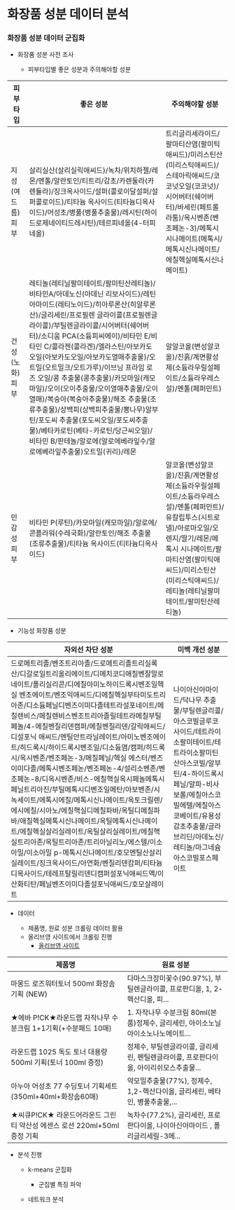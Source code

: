 # 화장품 성분 데이터 분석

### 화장품 성분 데이터 군집화

- 화장품 성분 사전 조사
  
  - 피부타입별 좋은 성분과 주의해야할 성분

피부타입 | 좋은 성분 | 주의해야할 성분
|------|---|---|
지성(여드름) 피부 | 살리실산(살리실릭애씨드)/녹차/위치하젤/레몬/멘톨/알란토인/티트리/감초/카렌둘라(카렌듈라)/징크옥사이드/설퍼(콜로이달설퍼/설퍼콜로이드)/티타늄 옥사이드(티타늄디옥사이드)/어성초/병풀(병풀추출물)/레시틴(하이드로제네이티드레시틴)/테르피네올(4-터피네올) | 트리글리세라이드/팔마티산염(팔미틱애씨드)/미리스틴산(미리스틱애씨드)/스테아릭애씨드/코코넛오일(코코넛)/시어버터(쉐어버터)/바세린(페트롤라툼)/옥시벤존(벤조페논-3)/메톡시시나메이트(메톡시/메톡시신나메이트/에칠헥실메톡시신나메이트)
건성(노화) 피부 | 레티놀(레티닐팔미테이트/팔미틴산레티놀)/비타민A/아데노신(아데닌 리보사이드)/레틴아마이드(레티노이드)/히아루론산(히알루론산)/글리세린/프로필렌 글라이콜(프로필렌글라이콜)/부틸렌글라이콜/시어버터(쉐어버터)/소디움 PCA(소듐피씨에이)/비타민 E/비타민 C/콜라젠(콜라겐)/엘라스틴/아보카도 오일(아보카도오일/아보카도열매추출물)/오트밀(오트밀크/오트가루)/이브닝 프라임 로즈 오일/콩 추출물(콩추출물)/카모마일(캐모마일)/오이(오이추출물/오이열매추출물/오이열매)/복숭아(복숭아추출물)/해조 추출물(조류추출물)/상백피(상백피추출물/뽕나무)알부틴/포도씨 추출물(포도씨오일/포도씨추출물)/베타카로틴(베타-카로틴/당근씨오일)/비타민 B/판테놀/알로에(알로에베라잎수/알로에베라잎추출물)오트밀(귀리)/레몬 | 알알코올(변성알코올)/진흙/계면활성제(소듐라우릴설페이트/소듐라우레스설)/멘톨(페퍼민트)
민감성 피부 | 비타민 P(루틴)/카모마일(캐모마일)/알로에/콘플라워(수레국화)/알란토인/해조 추출물(조류추출물)/티타늄 옥사이드(티타늄디옥사이드) | 알코올(변성알코올)/진흙/계면활성제(소듐라우릴설페이트/소듐라우레스설)/멘톨(페퍼민트)/유칼립투스(시트로넬)/아로마오일/오렌지/딸기/레몬/메톡시 시나메이트/팔마티산염(팔미틱애씨드)/미리스틴산(미리스틱애씨드)/레티놀(레티닐팔미테이트/팔미틴산레티놀)


  - 기능성 화장품 성분

자외선 차단 성분 | 미백 개선 성분 
|------|---|
드로메트리졸/벤조트리아졸/드로메트리졸트리실록산/디갈로일트리올리에이트/디메치코디애칠벤잘말로네이트/폴리실리콘/디에칠아미노하이드록시벤조일헥실 벤조에이트/벤조익애씨드/디에칠헥실부타미도트리아존/디소듐페닐디벤즈이미다졸테트라설포네이트/메칠렌비스/메칠렌비스벤조트리아졸릴테트라메칠부틸페놀/4-메칠벤질리덴캠퍼/메칠벤질리덴/갈릭애씨드/디설포닉 애씨드/멘틸안트라닐레이트/아미노벤조에이트/히드록시/하이드록시벤조일/디소듐염/캠퍼/히드록시/옥시벤존/벤조페논-3/메칠페닐/헥실 에스터/벤즈이미다졸/메톡시벤조페논/벤조페논-4/설리소벤존/벤조페논-8/디옥시벤존/비스-에칠핵실옥시페놀메톡시페닐트리아진/부틸메톡시디벤조일메탄/아보벤존/시녹세이트/에톡시에칠/메톡시신나메이트/옥토크릴렌/에시에칠/시아노/에칠핵실디메칠파바/옥틸디메칠파바/애칠헥실메톡시신나메이트/옥틸메톡시신나메이트/에칠헥실살리실레이트/옥틸살리실레이트/에칠핵실트리아존/옥틸트리아존/트리아닐리노/에스텔/이소아밀/이소아밀 p-메톡시신나메이트/호모멘틸산살리실레이트/징크옥사이드/아연화/벤질리덴캄퍼/티타늄디옥사이드/테레프탈릴리덴디캠퍼설포닉애씨드액/이산화티탄/페닐벤즈이미다졸설포닉애씨드/호모살레이트 | 나이아신아마이드/닥나무 추출물/부틸렌글리콜/아스코빌글루코사이드/테트라이소팔미테이트/테트라이소팔미틴산아스코빌/알부틴/4-하이드록시페닐/알파-비사보롤/에칠아스코빌에텔/에칠아스코베이트/유용성감초추출물/글라브리딘/아데노신/레티놀/마그네슘아스코빌포스페이트 

- 데이터 

  - 제품명, 원료 성분 크롤링 데이터 활용
  - 올리브영 사이트에서 크롤링 진행
    - [올리브영 사이트](https://www.oliveyoung.co.kr/store/main/main.do?oy=0)

제품명 |  원료 성분
|------|---|
마몽드 로즈워터토너 500ml 화장솜 기획 (NEW) |	다마스크장미꽃수(90.97%), 부틸렌글라이콜, 프로판디올, 1, 2-헥산디올, 피...	
★에바 P!CK★라운드랩 자작나무 수분크림 1+1기획(+수분패드 10매)	| 1. 자작나무 수분크림 80ml(본품)정제수, 글리세린, 아이소노닐아이소노나노에이트...	
라운드랩 1025 독도 토너 대용량 500ml 기획(토너 100ml 증정)	| 정제수, 부틸렌글라이콜, 글리세린, 펜틸렌글라이콜, 프로판다이올, 아이리쉬모스추출물...	
아누아 어성초 77 수딩토너 기획세트 (350ml+40ml+화장솜60매)	| 약모밀추출물(77%), 정제수, 1,2-헥산다이올, 글리세린, 베타인, 병풀추출물,...	
★씨큐P!CK★ 라운드어라운드 그린티 약산성 에센스 로션 220ml+50ml 증정 기획	| 녹차수(77.2%), 글리세린, 프로판다이올, 나이아신아마이드 , 폴리글리세릴-3메...	

- 분석 진행

  - k-means 군집화

    - 군집별 특징 파악

  - 네트워크 분석




